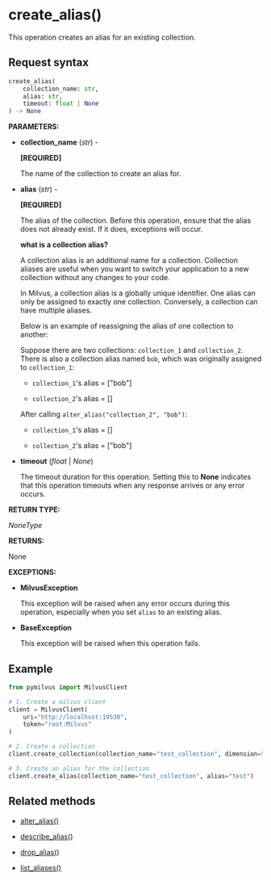 # create_alias()

This operation creates an alias for an existing collection.

## Request syntax

```python
create_alias(
    collection_name: str,
    alias: str,
    timeout: float | None
) -> None
```

**PARAMETERS:**

- **collection_name** (*str*) -

    **[REQUIRED]**

    The name of the collection to create an alias for.

- **alias** (*str*) -

    **[REQUIRED]**

    The alias of the collection. Before this operation, ensure that the alias does not already exist. If it does, exceptions will occur.

    <div class="admonition note">

    <p><b>what is a collection alias?</b></p>

    <p>A collection alias is an additional name for a collection. Collection aliases are useful when you want to switch your application to a new collection without any changes to your code. </p>
    <p>In Milvus, a collection alias is a globally unique identifier. One alias can only be assigned to exactly one collection. Conversely, a collection can have multiple aliases.</p>
    <p>Below is an example of reassigning the alias of one collection to another:</p>
    <p>Suppose there are two collections: <code>collection_1</code> and <code>collection_2</code>. There is also a collection alias named <code>bob</code>, which was originally assigned to <code>collection_1</code>:</p>
    <ul>
    <li><p><code>collection_1</code>'s alias = ["bob"]</p></li>
    <li><p><code>collection_2</code>'s alias = []</p></li>
    </ul>
    <p>After calling <code>alter_alias("collection_2", "bob")</code>:</p>
    <ul>
    <li><p><code>collection_1</code>'s alias = []</p></li>
    <li><p><code>collection_2</code>'s alias = ["bob"]</p></li>
    </ul>

    </div>

- **timeout** (*float* | *None*)  

    The timeout duration for this operation. Setting this to **None** indicates that this operation timeouts when any response arrives or any error occurs.

**RETURN TYPE:**

*NoneType*

**RETURNS:**

None

**EXCEPTIONS:**

- **MilvusException**

    This exception will be raised when any error occurs during this operation, especially when you set `alias` to an existing alias.

- **BaseException**

    This exception will be raised when this operation fails.

## Example

```python
from pymilvus import MilvusClient

# 1. Create a milvus client
client = MilvusClient(
    uri="http://localhost:19530",
    token="root:Milvus"
)

# 2. Create a collection
client.create_collection(collection_name="test_collection", dimension=5)

# 3. Create an alias for the collection
client.create_alias(collection_name="test_collection", alias="test")
```

## Related methods

- [alter_alias()](alter_alias.md)

- [describe_alias()](describe_alias.md)

- [drop_alias()](drop_alias.md)

- [list_aliases()](list_aliases.md)

